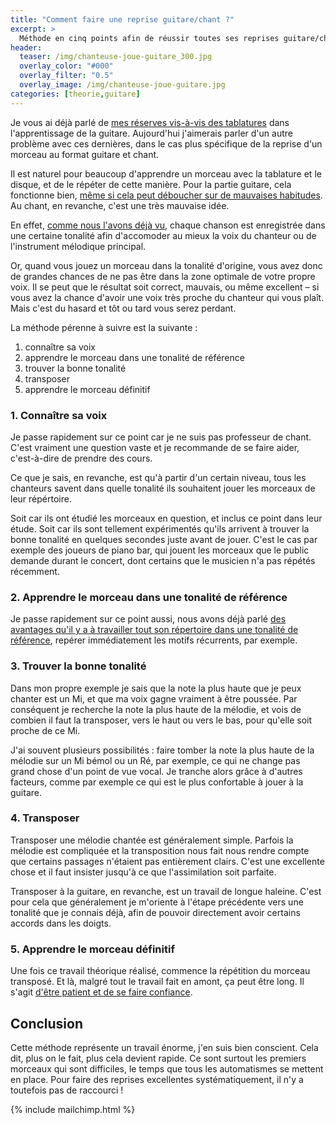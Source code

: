 ```yaml
---
title: "Comment faire une reprise guitare/chant ?"
excerpt: >
  Méthode en cinq points afin de réussir toutes ses reprises guitare/chant.
header:
  teaser: /img/chanteuse-joue-guitare_300.jpg
  overlay_color: "#000"
  overlay_filter: "0.5"
  overlay_image: /img/chanteuse-joue-guitare.jpg
categories: [theorie,guitare]
---
```


Je vous ai déjà parlé de [mes réserves vis-à-vis des tablatures][tablatures] 
dans l'apprentissage de la guitare. Aujourd'hui j'aimerais parler d'un autre 
problème avec ces dernières, dans le cas plus spécifique de la reprise d'un 
morceau au format guitare et chant.

Il est naturel pour beaucoup d'apprendre un morceau avec la tablature et le 
disque, et de le répéter de cette manière. Pour la partie guitare, cela 
fonctionne bien, [même si cela peut déboucher sur de mauvaises 
habitudes][autodidactes]. Au chant, en revanche, c'est une très mauvaise idée.

En effet, [comme nous l'avons déjà vu][tonalites], chaque chanson est 
enregistrée dans une certaine tonalité afin d'accomoder au mieux la voix du 
chanteur ou de l'instrument mélodique principal.

Or, quand vous jouez un morceau dans la tonalité d'origine, vous avez donc de 
grandes chances de ne pas être dans la zone optimale de votre propre voix. Il 
se peut que le résultat soit correct, mauvais, ou même excellent – si vous avez 
la chance d'avoir une voix très proche du chanteur qui vous plaît. Mais c'est 
du hasard et tôt ou tard vous serez perdant.

La méthode pérenne à suivre est la suivante :

1. connaître sa voix
2. apprendre le morceau dans une tonalité de référence
3. trouver la bonne tonalité
4. transposer
5. apprendre le morceau définitif

### 1. Connaître sa voix

Je passe rapidement sur ce point car je ne suis pas professeur de chant. C'est 
vraiment une question vaste et je recommande de se faire aider, c'est-à-dire de 
prendre des cours.

Ce que je sais, en revanche, est qu'à partir d'un certain niveau, tous les 
chanteurs savent dans quelle tonalité ils souhaitent jouer les morceaux de leur 
répértoire.

Soit car ils ont étudié les morceaux en question, et inclus ce point dans leur 
étude. Soit car ils sont tellement expérimentés qu'ils arrivent à trouver la 
bonne tonalité en quelques secondes juste avant de jouer. C'est le cas par 
exemple des joueurs de piano bar, qui jouent les morceaux que le public demande 
durant le concert, dont certains que le musicien n'a pas répétés récemment.

### 2. Apprendre le morceau dans une tonalité de référence

Je passe rapidement sur ce point aussi, nous avons déjà parlé [des avantages 
qu'il y a à travailler tout son répertoire dans une tonalité de 
référence][oreille], repérer immédiatement les motifs récurrents, par exemple.

### 3. Trouver la bonne tonalité

Dans mon propre exemple je sais que la note la plus haute que je peux chanter 
est un Mi, et que ma voix gagne vraiment à être poussée. Par conséquent je 
recherche la note la plus haute de la mélodie, et vois de combien il faut la 
transposer, vers le haut ou vers le bas, pour qu'elle soit proche de ce Mi.

J'ai souvent plusieurs possibilités : faire tomber la note la plus haute de la 
mélodie sur un Mi bémol ou un Ré, par exemple, ce qui ne change pas grand chose 
d'un point de vue vocal. Je tranche alors grâce à d'autres facteurs, comme par 
exemple ce qui est le plus confortable à jouer à la guitare.

### 4. Transposer

Transposer une mélodie chantée est généralement simple. Parfois la mélodie est 
compliquée et la transposition nous fait nous rendre compte que certains 
passages n'étaient pas entièrement clairs. C'est une excellente chose et il 
faut insister jusqu'à ce que l'assimilation soit parfaite.

Transposer à la guitare, en revanche, est un travail de longue haleine. C'est 
pour cela que généralement je m'oriente à l'étape précédente vers une tonalité 
que je connais déjà, afin de pouvoir directement avoir certains accords dans 
les doigts.

### 5. Apprendre le morceau définitif

Une fois ce travail théorique réalisé, commence la répétition du morceau 
transposé. Et là, malgré tout le travail fait en amont, ça peut être long. Il 
s'agit [d'être patient et de se faire confiance][attitude].

## Conclusion

Cette méthode représente un travail énorme, j'en suis bien conscient. Cela dit, 
plus on le fait, plus cela devient rapide. Ce sont surtout les premiers 
morceaux qui sont difficiles, le temps que tous les automatismes se mettent en 
place. Pour faire des reprises excellentes systématiquement, il n'y a toutefois 
pas de raccourci !

[tablatures]:/pourquoi-les-tablatures-sont-une-mauvaise-methode/
[autodidactes]:/les-meilleurs-exercices-pour-autodidactes/
[tonalites]:/comprendre-les-tonalites/
[oreille]:/jouer-a-l-oreille/
[attitude]:/attitude/

{% include mailchimp.html %}
